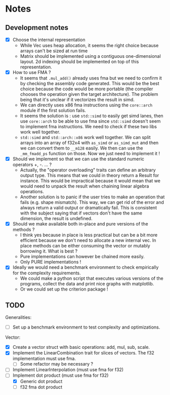 # Notes

## Development notes

- [x] Choose the internal representation
    - While Vec uses heap allocation, it seems the right choice because arrays can't be sized at run time
    - Matrix should be implemented using a contiguous one-dimensional layout. 2d indexing should be implemented on top of this representation.
- [x] How to use FMA ?
    - It seems that `.mul_add()` already uses fma but we need to confirm it by checking the assembly code generated. This would be the best choice because the code would be more portable (the compiler chooses the operation given the target architecture). The problem being that it's unclear if it vectorizes the result in simd.
    - We can directly uses x86 fma instructions using the `core::arch` module if the first solution fails.
    - It seems the solution is : use `std::simd` to easily get simd lanes, then use `core::arch` to be able to use fma since `std::simd` doesn't seem to implement fma instructions. We need to check if these two libs work well together.
    - `std::simd` and `std::arch::x86` work well together. We can split arrays into an array of f32x4 with `as_simd` or `as_simd_mut` and then we can convert them to `__m128` easily. We then can use the `_mm_fmadd_ps` function on those. Now we just need to implement it !
- [x] Should we implement so that we can use the standard numeric operators +, -. ... ?
    - Actually, the "operator overloading" traits can define an arbitrary output type. This means that we could in theory return a Result for instance. This would be impractical because it would mean that we would need to unpack the result when chaining linear algebra operations.
    - Another solution is to panic if the user tries to make an operation that fails (e.g. shape mismatch). This way, we can get rid of the error and always return a valid output or dramatically fail. This is consistent with the subject saying that if vectors don't have the same dimension, the result is undefined.
- [x] Should we make available both in-place and pure versions of the methods ?
    - I think yes because in place is less practical but can be a bit more efficient because we don't need to allocate a new internal vec. In place methods can be either consuming the vector or mutably borrowing it. What is best ?
    - Pure implementations can however be chained more easily.
    - Only PURE implementations !
- [x] Ideally we would need a benchmark environment to check empirically for the complexity requirements.
    - We could make a python script that executes various versions of the programs, collect the data and print nice graphs with matplotlib.
    - Or we could set up the criterion package !

## TODO

Generalities:
- [ ] Set up a benchmark environment to test complexity and optimizations.

Vector:
- [x] Create a vector struct with basic operations: add, mul, sub, scale.
- [x] Implement the LinearCombination trait for slices of vectors. The f32 implementation must use fma.
    - [ ] Some refactor may be necessary ?
- [ ] Implement LinearInterpolation (must use fma for f32)
- [ ] Implement dot product (must use fma for f32)
    - [x] Generic dot product
    - [ ] f32 fma dot product